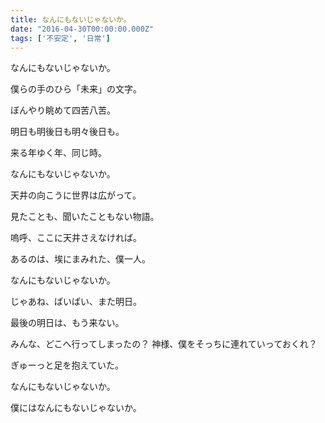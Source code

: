 ```yaml
---
title: なんにもないじゃないか。
date: "2016-04-30T00:00:00.000Z"
tags: ['不安定', '日常']
---
```


なんにもないじゃないか。

僕らの手のひら「未来」の文字。

ぼんやり眺めて四苦八苦。

明日も明後日も明々後日も。

来る年ゆく年、同じ時。

なんにもないじゃないか。

天井の向こうに世界は広がって。

見たことも、聞いたこともない物語。

嗚呼、ここに天井さえなければ。

あるのは、埃にまみれた、僕一人。

なんにもないじゃないか。

じゃあね、ばいばい、また明日。

最後の明日は、もう来ない。

みんな、どこへ行ってしまったの？ 神様、僕をそっちに連れていっておくれ？

ぎゅーっと足を抱えていた。

なんにもないじゃないか。

僕にはなんにもないじゃないか。
